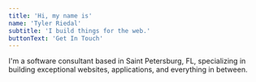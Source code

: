 ```yaml
---
title: 'Hi, my name is'
name: 'Tyler Riedal'
subtitle: 'I build things for the web.'
buttonText: 'Get In Touch'
---
```


I'm a software consultant based in Saint Petersburg, FL, specializing in building exceptional websites, applications, and everything in between.
